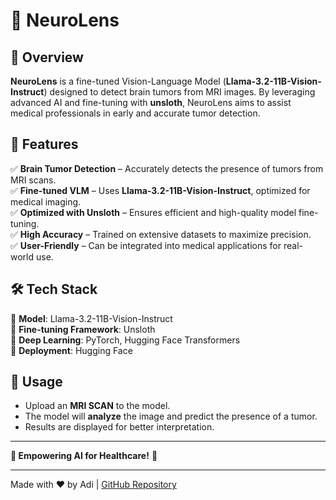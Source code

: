 # 🧠 NeuroLens

## 🚀 Overview
**NeuroLens** is a fine-tuned Vision-Language Model (**Llama-3.2-11B-Vision-Instruct**) designed to detect brain tumors from MRI images. By leveraging advanced AI and fine-tuning with **unsloth**, NeuroLens aims to assist medical professionals in early and accurate tumor detection.  

## 🎯 Features
✅ **Brain Tumor Detection** – Accurately detects the presence of tumors from MRI scans.  
✅ **Fine-tuned VLM** – Uses **Llama-3.2-11B-Vision-Instruct**, optimized for medical imaging.  
✅ **Optimized with Unsloth** – Ensures efficient and high-quality model fine-tuning.  
✅ **High Accuracy** – Trained on extensive datasets to maximize precision.  
✅ **User-Friendly** – Can be integrated into medical applications for real-world use.  

## 🛠️ Tech Stack
🔹 **Model**: Llama-3.2-11B-Vision-Instruct  
🔹 **Fine-tuning Framework**: Unsloth  
🔹 **Deep Learning**: PyTorch, Hugging Face Transformers  
🔹 **Deployment**: Hugging Face

## 📌 Usage
- Upload an **MRI SCAN** to the model.
- The model will **analyze** the image and predict the presence of a tumor.
- Results are displayed for better interpretation.

---

**🚀 Empowering AI for Healthcare!** 💙

---

Made with ❤️ by Adi | [GitHub Repository](https://github.com/adityadeshpande03/NeuroLens)


